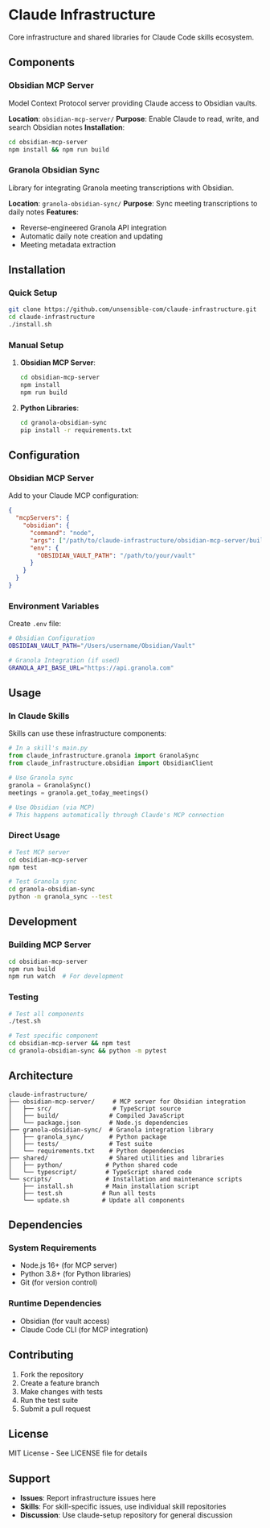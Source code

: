 # Claude Infrastructure

Core infrastructure and shared libraries for Claude Code skills ecosystem.

## Components

### Obsidian MCP Server
Model Context Protocol server providing Claude access to Obsidian vaults.

**Location**: `obsidian-mcp-server/`
**Purpose**: Enable Claude to read, write, and search Obsidian notes
**Installation**:
```bash
cd obsidian-mcp-server
npm install && npm run build
```

### Granola Obsidian Sync
Library for integrating Granola meeting transcriptions with Obsidian.

**Location**: `granola-obsidian-sync/`
**Purpose**: Sync meeting transcriptions to daily notes
**Features**:
- Reverse-engineered Granola API integration
- Automatic daily note creation and updating
- Meeting metadata extraction

## Installation

### Quick Setup
```bash
git clone https://github.com/unsensible-com/claude-infrastructure.git
cd claude-infrastructure
./install.sh
```

### Manual Setup

1. **Obsidian MCP Server**:
   ```bash
   cd obsidian-mcp-server
   npm install
   npm run build
   ```

2. **Python Libraries**:
   ```bash
   cd granola-obsidian-sync
   pip install -r requirements.txt
   ```

## Configuration

### Obsidian MCP Server

Add to your Claude MCP configuration:

```json
{
  "mcpServers": {
    "obsidian": {
      "command": "node",
      "args": ["/path/to/claude-infrastructure/obsidian-mcp-server/build/index.js"],
      "env": {
        "OBSIDIAN_VAULT_PATH": "/path/to/your/vault"
      }
    }
  }
}
```

### Environment Variables

Create `.env` file:
```bash
# Obsidian Configuration
OBSIDIAN_VAULT_PATH="/Users/username/Obsidian/Vault"

# Granola Integration (if used)
GRANOLA_API_BASE_URL="https://api.granola.com"
```

## Usage

### In Claude Skills

Skills can use these infrastructure components:

```python
# In a skill's main.py
from claude_infrastructure.granola import GranolaSync
from claude_infrastructure.obsidian import ObsidianClient

# Use Granola sync
granola = GranolaSync()
meetings = granola.get_today_meetings()

# Use Obsidian (via MCP)
# This happens automatically through Claude's MCP connection
```

### Direct Usage

```bash
# Test MCP server
cd obsidian-mcp-server
npm test

# Test Granola sync
cd granola-obsidian-sync
python -m granola_sync --test
```

## Development

### Building MCP Server

```bash
cd obsidian-mcp-server
npm run build
npm run watch  # For development
```

### Testing

```bash
# Test all components
./test.sh

# Test specific component
cd obsidian-mcp-server && npm test
cd granola-obsidian-sync && python -m pytest
```

## Architecture

```
claude-infrastructure/
├── obsidian-mcp-server/     # MCP server for Obsidian integration
│   ├── src/                 # TypeScript source
│   ├── build/              # Compiled JavaScript
│   └── package.json        # Node.js dependencies
├── granola-obsidian-sync/  # Granola integration library
│   ├── granola_sync/       # Python package
│   ├── tests/              # Test suite
│   └── requirements.txt    # Python dependencies
├── shared/                 # Shared utilities and libraries
│   ├── python/            # Python shared code
│   └── typescript/        # TypeScript shared code
└── scripts/               # Installation and maintenance scripts
    ├── install.sh         # Main installation script
    ├── test.sh           # Run all tests
    └── update.sh         # Update all components
```

## Dependencies

### System Requirements
- Node.js 16+ (for MCP server)
- Python 3.8+ (for Python libraries)
- Git (for version control)

### Runtime Dependencies
- Obsidian (for vault access)
- Claude Code CLI (for MCP integration)

## Contributing

1. Fork the repository
2. Create a feature branch
3. Make changes with tests
4. Run the test suite
5. Submit a pull request

## License

MIT License - See LICENSE file for details

## Support

- **Issues**: Report infrastructure issues here
- **Skills**: For skill-specific issues, use individual skill repositories
- **Discussion**: Use claude-setup repository for general discussion